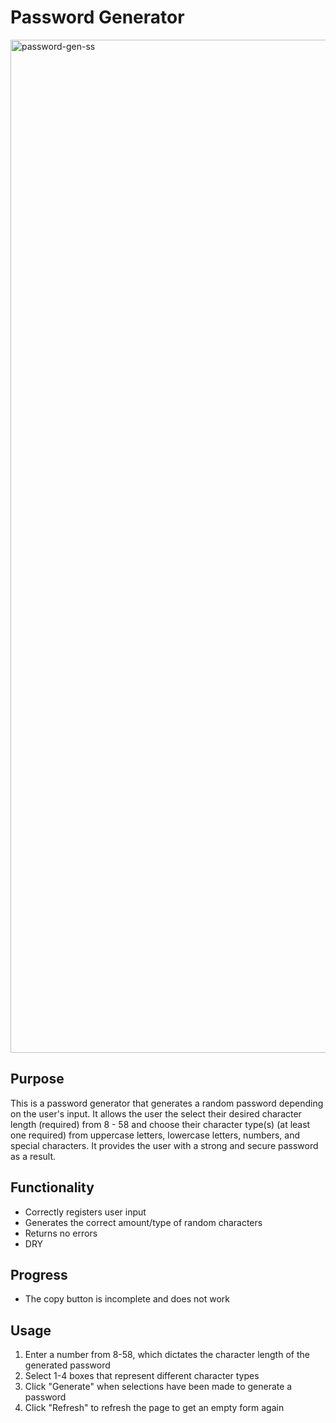 # Password Generator
<img width="1621" alt="password-gen-ss" src="https://user-images.githubusercontent.com/49658803/95154904-c25ed780-0747-11eb-9f0a-d7775b70afca.png">

## Purpose
This is a password generator that generates a random password depending on the user's input. It allows the user the select their desired character length (required) from 8 - 58 and choose their character type(s) (at least one required) from uppercase letters, lowercase letters, numbers, and special characters. It provides the user with a strong and secure password as a result.

## Functionality 
- Correctly registers user input
- Generates the correct amount/type of random characters
- Returns no errors
- DRY

## Progress
- The copy button is incomplete and does not work

## Usage
1. Enter a number from 8-58, which dictates the character length of the generated password
2. Select 1-4 boxes that represent different character types
3. Click "Generate" when selections have been made to generate a password
4. Click "Refresh" to refresh the page to get an empty form again
